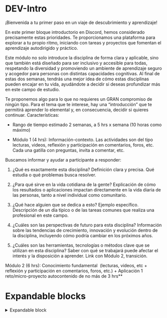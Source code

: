 # DEV-Intro

¡Bienvenida a tu primer paso en un viaje de descubrimiento y aprendizaje! 

En este primer bloque introductorio en Discord, hemos considerado precisamente estas prioridades. Te proporcionamos una plataforma para explorar a tu propio ritmo, iniciando con tareas y proyectos que fomentan el aprendizaje autodirigido y práctico.

Este módulo no solo introduce la disciplina de forma clara y aplicable, sino que también está diseñado para ser inclusivo y accesible para todas, respetando la diversidad y promoviendo un ambiente de aprendizaje seguro y acogedor para personas con distintas capacidades cognitivas. Al final de estas dos semanas, tendrás una mejor idea de cómo estas disciplinas pueden encajar en tu vida, ayudándote a decidir si deseas profundizar más en este campo de estudio.

Te proponemos algo para lo que no requieres un GRAN compromiso de ningún tipo. Para el tema que te interese, hay una “introducción” que te permitirá aprender lo elemental y, en consecuencia, decidir si quieres continuar. Características:

- Rango de tiempo estimado 2 semanas, a 5 hrs x semana (10 horas como máximo)

- Módulo 1 (4 hrs): Información-contexto. Las actividades son del tipo lecturas, videos, reflexión y participación en comentarios, foros, etc. Cada una gatilla con preguntas, invita a comentar, etc.

Buscamos informar y ayudar a participante a responder:

1. ¿Qué es exactamente esta disciplina? Definición clara y precisa. Qué estudia o qué problemas busca resolver.

2. ¿Para qué sirve en la vida cotidiana de la gente? Explicación de cómo los resultados o aplicaciones impactan directamente en la vida diaria de las personas, tanto a nivel individual como comunitario.

3. ¿Qué hace alguien que se dedica a esto? Ejemplo específico. Descripción de un día típico o de las tareas comunes que realiza una profesional en este campo.

4. ¿Cuáles son las perspectivas de futuro para esta disciplina? Información sobre las tendencias de crecimiento, innovación y evolución dentro de la disciplina, incluyendo cómo podría cambiar en los próximos años.

5. ¿Cuáles son las herramientas, tecnologías o métodos clave que se utilizan en esta disciplina? Saber con qué se trabajará puede afectar el interés y la disposición a aprender. Link con Módulo 2, transición.

Módulo 2 (6 hrs): Conocimiento fundamental  (lecturas, videos, etc + reflexión y participación en comentarios, foros, etc.) + Aplicación 1 reto/micro-proyecto autocontenido de no más de 3 hrs**

# Expandable blocks

<details>
<summary>Expandable block</summary>
  algo
  algo 2
  algo 3
</details>
